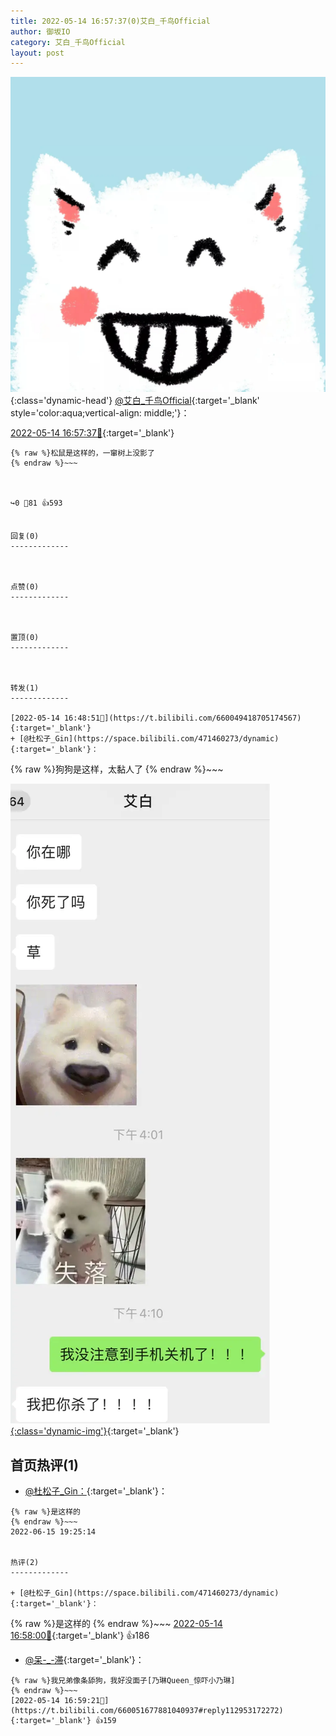 ```yaml
---
title: 2022-05-14 16:57:37(0)艾白_千鸟Official
author: 御坂IO
category: 艾白_千鸟Official
layout: post
---
```


![img](/images/9ae8b9445fd0665cc014d9080156a45271be73c6.jpg){:class='dynamic-head'}
[@艾白_千鸟Official](https://space.bilibili.com/334537711/dynamic){:target='_blank' style='color:aqua;vertical-align: middle;'}：

[2022-05-14 16:57:37🔗](https://t.bilibili.com/660051677881040937){:target='_blank'}

~~~
{% raw %}松鼠是这样的，一窜树上没影了
{% endraw %}~~~



↪️0 💬81 👍593


回复(0)
-------------



点赞(0)
-------------



置顶(0)
-------------



转发(1)
-------------

[2022-05-14 16:48:51🔗](https://t.bilibili.com/660049418705174567){:target='_blank'}
+ [@杜松子_Gin](https://space.bilibili.com/471460273/dynamic){:target='_blank'}：
~~~
{% raw %}狗狗是这样，太黏人了
{% endraw %}~~~


[![img](/images/10819fc0eb9c1c92e8e6c076c0eb20d61979b4bb.png){:class='dynamic-img'}](/images/10819fc0eb9c1c92e8e6c076c0eb20d61979b4bb.png){:target='_blank'}




首页热评(1)
-------------

+ [@杜松子_Gin：](https://space.bilibili.com/471460273/dynamic){:target='_blank'}：
~~~
{% raw %}是这样的
{% endraw %}~~~
2022-06-15 19:25:14


热评(2)
-------------

+ [@杜松子_Gin](https://space.bilibili.com/471460273/dynamic){:target='_blank'}：
~~~
{% raw %}是这样的
{% endraw %}~~~
[2022-05-14 16:58:00🔗](https://t.bilibili.com/660051677881040937#reply112952958880){:target='_blank'} 👍186
+ [@呆-_-滞](https://space.bilibili.com/286670286/dynamic){:target='_blank'}：
~~~
{% raw %}我兄弟像条舔狗，我好没面子[乃琳Queen_惊吓小乃琳]
{% endraw %}~~~
[2022-05-14 16:59:21🔗](https://t.bilibili.com/660051677881040937#reply112953172272){:target='_blank'} 👍159


